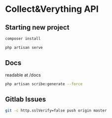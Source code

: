 # Collect&Verything API
## Starting new project
```bash
composer install
```

```bash
php artisan serve
```

## Docs

readable at /docs

```bash
php artisan scribe:generate --force
```

## Gitlab Issues

```bash
git -c http.sslVerify=false push origin master
```
